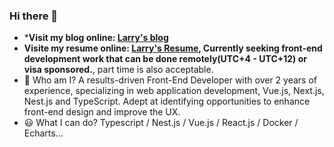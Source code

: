 ### Hi there 👋

- ***Visit my blog online: [Larry's blog](https://blog.larryxue.dev/)**
- **Visite my resume online: [Larry's Resume](https://resume.larryxue.dev/), Currently seeking front-end development work that can be done remotely(UTC+4 - UTC+12) or visa sponsored.**, part time is also acceptable.
- 🤔️ Who am I? A results-driven Front-End Developer with over 2 years of experience, specializing in web application development, Vue.js, Next.js, Nest.js and TypeScript. Adept at identifying opportunities to enhance front-end design and improve the UX.
- 😃 What I can do? Typescript / Nest.js / Vue.js / React.js / Docker / Echarts...
